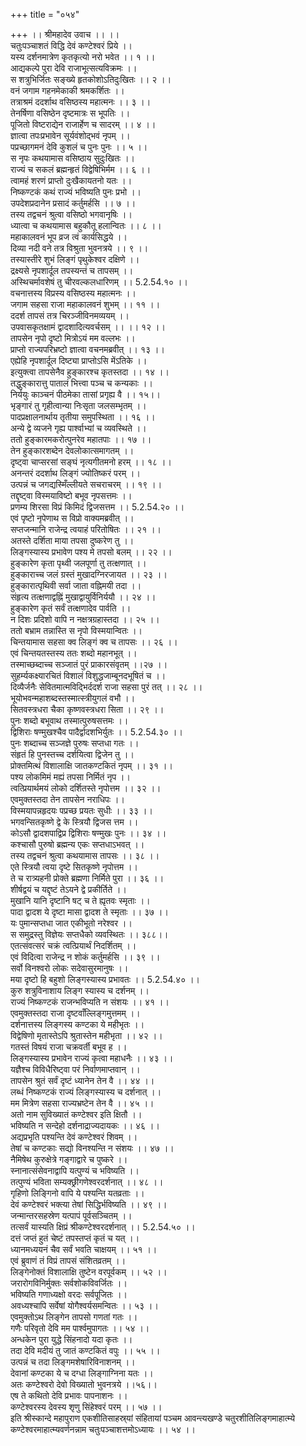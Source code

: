 +++
title = "०५४"

+++
।। श्रीमहादेव उवाच ।। ।।  
चतुःपञ्चाशतं विद्धि देवं कण्टेश्वरं प्रिये ।।  
यस्य दर्शनमात्रेण कृतकृत्यो नरो भवेत ।। १ ।।  
आद्यकल्पे पुरा देवि राजाभूत्सत्यविक्रमः ।।  
स शत्रुभिर्जितः सङ्ख्ये हृतकोशोऽतिदुःखितः ।। २ ।।  
वनं जगाम गहनमेकाकी श्रमकर्शितः ।।  
तत्राश्रमं ददर्शाथ वसिष्ठस्य महात्मनः ।। ३ ।।  
तेनर्षिणा वसिष्ठेन दृष्टमात्रः स भूपतिः ।।  
पूजितो विष्टराद्येन राजार्हेण च सादरम् ।। ४ ।।  
ज्ञात्वा तपःप्रभावेन सूर्यवंशोद्भवं नृपम् ।।  
पप्रच्छागमनं देवि कुशलं च पुनः पुनः ।। ५ ।।  
स नृपः कथयामास वसिष्ठाय सुदुःखितः ।।  
राज्यं च सकलं ब्रह्मन्हृतं विद्वेषिभिर्मम ।। ६ ।।  
त्वामहं शरणं प्राप्तो दुःखैकायतनो यतः ।।  
निष्कण्टकं कथं राज्यं भविष्यति पुनः प्रभो ।।  
उपदेशप्रदानेन प्रसादं कर्तुमर्हसि ।। ७ ।।  
तस्य तद्वचनं श्रुत्वा वसिष्ठो भगवानृषिः ।।  
ध्यात्वा च कथयामास बहुकौतू हलान्वितः ।। ८ ।।  
महाकालवनं भूप व्रज त्वं कार्यसिद्धये ।।  
दिव्या नदी वने तत्र विश्रुता भुवनत्रये ।। ९ ।।  
तस्यास्तीरे शुभं लिङ्गं पृथुकेश्वर दक्षिणे ।।  
द्रक्ष्यसे नृपशार्दूल तपस्यन्तं च तापसम् ।।  
अस्थिचर्मावशेषं तु चीरवल्कलधारिणम् ।। 5.2.54.१० ।।  
वचनात्तस्य विप्रस्य वसिष्ठस्य महात्मनः ।।  
जगाम सहसा राजा महाकालवनं शुभम् ।। ११ ।।  
ददर्श तापसं तत्र चिरञ्जीविनमव्ययम् ।।  
उपवासकृतक्षामं द्वादशादित्यवर्चसम् ।। ।। १२ ।।  
तापसेन नृपो दृष्टो मित्रोऽयं मम वल्लभः ।।  
प्राप्तो राज्यपरिभ्रष्टो ज्ञात्वा वचनमब्रवीत् ।। १३ ।।  
एह्येहि नृपशार्दूल दिष्ट्या प्राप्तोऽसि मेंऽतिके ।।  
इत्युक्त्वा तापसेनैव हुङ्कारश्च कृतस्तदा ।। १४ ।।  
तद्धुङ्कारात्तु पातालं भित्त्वा पञ्च च कन्यकाः ।।  
निर्ययुः काञ्चनं पीठमेका तासां प्रगृह्य वै ।। १५।।  
भृङ्गारं तु गृहीत्वान्या निःसृता जलसम्भृतम् ।।  
पादप्रक्षालनार्थाय तृतीया समुपस्थिता ।। १६ ।।  
अन्ये द्वे व्यजने गृह्य पार्श्वाभ्यां च व्यवस्थिते ।।  
ततो हुङ्कारमकरोत्पुनरेव महातपाः ।। १७ ।।  
तेन हुङ्कारशब्देन देवलोकात्समागतम् ।।  
दृष्ट्वा चाप्सरसां सङ्घं नृत्यगीतमनो हरम् ।। १८ ।।  
अनन्तरं ददर्शाथ लिङ्गं ज्योतिष्करं परम् ।।  
उत्पन्नं च जगद्यस्मिँल्लीयते सचराचरम् ।। १९ ।।  
तद्दृष्ट्वा विस्मयाविष्टो बभूव नृपसत्तमः ।।  
प्रणम्य शिरसा विप्रं किमिदं द्विजसत्तम ।। 5.2.54.२० ।।  
एवं पृष्टो नृपेणाथ स विप्रो वाक्यमब्रवीत् ।।  
सप्तजन्मानि राजेन्द्र त्वयाहं परितोषितः ।। २१ ।।  
अतस्ते दर्शिता माया तपसा दुष्करेण तु ।।  
लिङ्गस्यास्य प्रभावेण पश्य मे तपसो बलम् ।। २२ ।।  
हुङ्कारेण कृता पृथ्वी जलपूर्णा तु तत्क्षणात् ।।  
हुङ्काराच्च जलं ग्रस्तं मुखादग्निरजायत ।। २३ ।।  
हुङ्कारात्पृथिवी सर्वा जाता वह्निमयी तदा ।।  
संहृत्य तत्क्षणाद्वह्निं मुखाद्वायुर्विनिर्ययौ ।। २४ ।।  
हुङ्कारेण कृतं सर्वं तत्क्षणादेव पार्वति ।।  
न दिशः प्रदिशो वापि न नक्षत्रग्रहास्तदा ।। २५ ।।  
ततो बभ्राम तन्नास्ति स नृपो विस्मयान्वितः ।।  
चिन्तयामास सहसा क्व लिङ्गं क्व च तापसः ।। २६ ।।  
 एवं चिन्तयतस्तस्य ततः शब्दो महानभूत् ।।  
तस्माच्छब्दाच्च सञ्जातं पुरं प्राकारसंवृतम् ।।२७ ।।  
सुहर्म्यकक्ष्यारचितं विशालं विशुद्धजाम्बूनदभूषितं च ।।  
दिव्यैर्जनैः सेवितमात्मविद्भिर्ददर्श राजा सहसा पुरं तत् ।। २८ ।।  
भूयोभवन्महाशब्दस्तस्मात्स्त्रीयुगलं वभौ ।।  
सितवस्त्रधरा चैका कृष्णवस्त्रधरा सिता ।। २९ ।।  
पुनः शब्दो बभूवाथ तस्मात्पुरुषसत्तमः ।।  
द्विशिराः षण्मुखश्चैव पादैर्द्वादशभिर्युतः ।। 5.2.54.३० ।।  
पुनः शब्दाच्च सञ्जज्ञे पुरुषः सप्तधा गतः ।।  
संहृतं हि पुनस्तच्च दर्शयित्वा द्विजेन तु ।।  
प्रोक्तमित्थं विशालाक्षि जातकण्टकितं नृपम् ।। ३१ ।।  
पश्य लोकमिमं मह्यं तपसा निर्मितं नृप ।।  
त्वत्प्रियार्थमयं लोको दर्शितस्ते नृपोत्तम ।। ३२ ।।  
एवमुक्तस्तदा तेन तापसेन नराधिपः ।।  
विस्मयापन्नहृदयः पप्रच्छ प्रयतः सुधीः ।। ३३ ।।  
भगवन्सितकृष्णे द्वे के स्त्रियौ द्विजस त्तम ।।  
कोऽसौ द्वादशपाद्विप्र द्विशिराः षण्मुखः पुनः ।। ३४ ।।  
कश्चासौ पुरुषो ब्रह्मन्य एकः सप्तधाऽभवत् ।।  
तस्य तद्वचनं श्रुत्वा कथयामास तापसः ।। ३८ ।।  
एते स्त्रियौ त्वया दृष्टे सितकृष्णे नृपोत्तम ।।  
ते च रात्र्यहनी प्रोक्ते ब्रह्मणा निर्मिते पुरा ।। ३६ ।।  
शीर्षद्वयं च यद्दृष्टं तेऽयने द्वे प्रकीर्तिते ।।  
मुखानि यानि दृष्टानि षट् च ते ह्यृतवः स्मृताः ।।  
पादा द्वादश ये दृष्टा मासा द्वादश ते स्मृताः ।। ३७ ।।  
यः पुमान्सप्तधा जात एकीभूतो नरेश्वर ।।  
स समुद्रस्तु विज्ञेयः सप्तधैको व्यवस्थितः ।। ३८८।।  
एतत्संवत्सरं चक्रं त्वत्प्रियार्थं निदर्शितम् ।।  
एवं विदित्वा राजेन्द्र न शोकं कर्तुमर्हसि ।। ३९ ।।  
सर्वो विनश्वरो लोकः सदेवासुरमानुषः ।।  
मया दृष्टो हि बहुशो लिङ्गस्यास्य प्रभावतः ।। 5.2.54.४० ।।  
कुरु शत्रुविनाशाय लिङ्ग स्यास्य च दर्शनम् ।।  
राज्यं निष्कण्टकं राजन्भविप्यति न संशयः ।। ४१ ।।  
एवमुक्तस्तदा राजा दृष्टवाँल्लिङ्गमुत्तमम् ।।  
दर्शनात्तस्य लिङ्गस्य कण्टका ये महीभृतः ।।  
विद्वेषिणो मृतास्तेऽपि श्रुतास्तेन महीभृता ।। ४२ ।।  
गतस्तं विषयं राजा चक्रवर्ती बभूव ह ।।  
लिङ्गस्यास्य प्रभावेन राज्यं कृत्वा महाधनैः ।। ४३ ।।  
यज्ञैश्च विविधैरिष्ट्वा परं निर्वाणमाप्तवान् ।।  
तापसेन श्रुतं सर्वं दृष्टं ध्यानेन तेन वै ।। ४४ ।।  
लब्धं निष्कण्टकं राज्यं लिङ्गस्यास्य च दर्शनात् ।।  
मम मित्रेण सहसा राज्यभ्रष्टेन तेन वै ।। ४५ ।।  
अतो नाम सुविख्यातं कण्टेश्वर इति क्षितौ ।।  
भविष्यति न सन्देहो दर्शनाद्राज्यदायकः ।। ४६ ।।  
अद्यप्रभृति पश्यन्ति देवं कण्टेश्वरं शिवम् ।।  
तेषां च कण्टकाः सद्यो विनश्यन्ति न संशयः ।। ४७ ।।  
नैमिषेथ कुरुक्षेत्रे गङ्गाद्वारे च पुष्करे ।।  
स्नानात्संसेवनाद्वापि यत्पुण्यं च भविष्यति ।।  
तत्पुण्यं भविता सम्यक्छ्रीगणेश्वरदर्शनात् ।। ४८ ।।  
गृहिणो लिङ्गिनो वापि ये पश्यन्ति यतव्रताः ।।  
देवं कण्टेश्वरं भक्त्या तेषां सिद्धिर्भविष्यति ।। ४९ ।।  
जन्मान्तरसहस्रेण यत्पापं पूर्वसञ्चितम् ।।  
तत्सर्वं यास्यति क्षिप्रं श्रीकण्टेश्वरदर्शनात् ।। 5.2.54.५० ।।  
दत्तं जप्तं हुतं चेष्टं तपस्तप्तं कृतं च यत् ।।  
ध्यानमध्ययनं चैव सर्वं भवति चाक्षयम् ।। ५१ ।।  
एवं ब्रुवाणं तं विप्रं तापसं संशितव्रतम् ।।  
लिङ्गेनोक्तं विशालाक्षि तुष्टेन वरपूर्वकम् ।। ५२ ।।  
जरारोगविनिर्मुक्तः सर्वशोकविवर्जितः ।।  
भविष्यति गणाध्यक्षो वरदः सर्वपूजितः ।।  
अवध्यश्चापि सर्वेषां योगैश्वर्यसमन्वितः ।। ५३ ।।  
एवमुक्तोऽथ लिङ्गेन तापसो गणतां गतः ।।  
गणैः परिवृतो देवि मम पार्श्वमुपागतः ।। ५४ ।।  
अन्धकेन पुरा युद्धे सिंहनादो यदा कृतः ।।  
तदा देवि मदीयं तु जातं कण्टकितं वपुः ।। ५५ ।।  
उत्पन्नं च तदा लिङ्गमशेषारिविनाशनम् ।।  
देवानां कण्टका ये च दग्धा लिङ्गाग्निना यतः ।।  
अतः कण्टेश्वरो देवो विख्यातो भुवनत्रये ।।५६।।  
एष ते कथितो देवि प्रभावः पापनाशनः ।।  
कण्टेश्वरस्य देवस्य शृणु सिंहेश्वरं परम् ।। ५७ ।।  
इति श्रीस्कान्दे महापुराण एकशीतिसाहस्र्यां संहितायां पञ्चम आवन्त्यखण्डे चतुरशीतिलिङ्गमाहात्म्ये कण्टेश्वरमाहात्म्यवर्णनन्नाम चतुःपञ्चाशत्तमोऽध्यायः ।। ५४ ।।